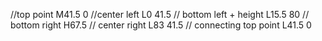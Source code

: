 














//top point M41.5 0
//center left L0 41.5
// bottom left + height L15.5 80 
// bottom right H67.5
// center right L83 41.5 
// connecting top point L41.5 0 